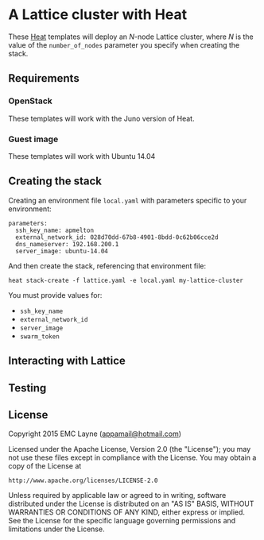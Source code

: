 A Lattice cluster with Heat
==============================

These [Heat][] templates will deploy an *N*-node Lattice cluster,
where *N* is the value of the `number_of_nodes` parameter you
specify when creating the stack.

[heat]: https://wiki.openstack.org/wiki/Heat

## Requirements

### OpenStack

These templates will work with the Juno version of Heat.

### Guest image

These templates will work with Ubuntu 14.04

## Creating the stack


Creating an environment file `local.yaml` with parameters specific to
your environment:

    parameters:
      ssh_key_name: apmelton
      external_network_id: 028d70dd-67b8-4901-8bdd-0c62b06cce2d
      dns_nameserver: 192.168.200.1
      server_image: ubuntu-14.04

And then create the stack, referencing that environment file:

    heat stack-create -f lattice.yaml -e local.yaml my-lattice-cluster

You must provide values for:

- `ssh_key_name`
- `external_network_id`
- `server_image`
- `swarm_token`

## Interacting with Lattice


## Testing



## License

Copyright 2015 EMC Layne (appamail@hotmail.com)

Licensed under the Apache License, Version 2.0 (the "License");
you may not use these files except in compliance with the License.
You may obtain a copy of the License at

    http://www.apache.org/licenses/LICENSE-2.0

Unless required by applicable law or agreed to in writing, software
distributed under the License is distributed on an "AS IS" BASIS,
WITHOUT WARRANTIES OR CONDITIONS OF ANY KIND, either express or implied.
See the License for the specific language governing permissions and
limitations under the License.
